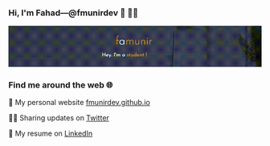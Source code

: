 ### Hi, I'm Fahad&mdash;@fmunirdev 👋 👨‍💻

![image](https://github.com/fmunirdev/fmunirdev/blob/master/home-page.gif)
<!-- I'm a computer science student and full stack developer based in Lahore, Pakistan.  -->

### Find me around the web 🌐

💁 My personal website [fmunirdev.github.io](https://fmunirdev.github.io/)

🤹‍♂️ Sharing updates on [Twitter](https://twitter.com/fmunirdev)

💼 My resume on [LinkedIn](https://www.linkedin.com/in/fmunirdev/)

<!--
**fmunirdev/fmunirdev** is a ✨ _special_ ✨ repository because its `README.md` (this file) appears on your GitHub profile.

Here are some ideas to get you started:

- 🔭 I’m currently working on ...
- 🌱 I’m currently learning ...
- 👯 I’m looking to collaborate on ...
- 🤔 I’m looking for help with ...
- 💬 Ask me about ...
- 📫 How to reach me: ...
- 😄 Pronouns: ...
- ⚡ Fun fact: ...
-->
